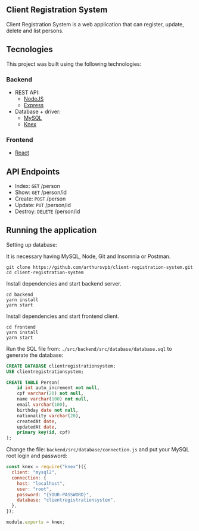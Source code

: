 ## Client Registration System

Client Registration System is a web application that can register, update, delete and list persons.

## Tecnologies

This project was built using the following technologies:

### Backend

- REST API:
  - [NodeJS](https://nodejs.org/en/)
  - [Express](https://expressjs.com/)
- Database + driver:
  - [MySQL](https://www.mysql.com/)
  - [Knex](http://knexjs.org/)

### Frontend

- [React](https://reactjs.org/)

## API Endpoints

- Index: `GET` /person
- Show: `GET` /person/id
- Create: `POST` /person
- Update: `PUT` /person/id
- Destroy: `DELETE` /person/id

## Running the application

Setting up database:

It is necessary having MySQL, Node, Git and Insomnia or Postman.

```shell
git clone https://github.com/arthursvpb/client-registration-system.git
cd client-registration-system
```

Install dependencies and start backend server. 
```
cd backend
yarn install
yarn start
```

Install dependencies and start frontend client. 
```
cd frontend
yarn install
yarn start
```

Run the SQL file from: `./src/backend/src/database/database.sql` to generate the database:

```sql
CREATE DATABASE clientregistrationsystem;
USE clientregistrationsystem;

CREATE TABLE Person(
    id int auto_increment not null,
    cpf varchar(20) not null,
    name varchar(100) not null,
    email varchar(100),
    birthday date not null,
    nationality varchar(20),
    createdAt date,
    updatedAt date,
    primary key(id, cpf)
);
```

Change the file: `backend/src/database/connection.js` and put your MySQL root login and password:

```js
const knex = require("knex")({
  client: "mysql2",
  connection: {
    host: "localhost",
    user: "root",
    password: "{YOUR-PASSWORD}",
    database: "clientregistrationsystem",
  },
});

module.exports = knex;
```
